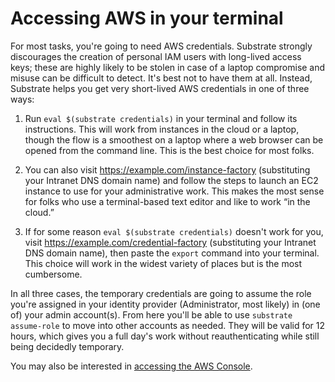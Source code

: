 # Accessing AWS in your terminal

For most tasks, you're going to need AWS credentials. Substrate strongly discourages the creation of personal IAM users with long-lived access keys; these are highly likely to be stolen in case of a laptop compromise and misuse can be difficult to detect. It's best not to have them at all. Instead, Substrate helps you get very short-lived AWS credentials in one of three ways:

1. Run `eval $(substrate credentials)` in your terminal and follow its instructions. This will work from instances in the cloud or a laptop, though the flow is a smoothest on a laptop where a web browser can be opened from the command line. This is the best choice for most folks.

2. You can also visit <https://example.com/instance-factory> (substituting your Intranet DNS domain name) and follow the steps to launch an EC2 instance to use for your administrative work. This makes the most sense for folks who use a terminal-based text editor and like to work &ldquo;in the cloud.&rdquo;

3. If for some reason `eval $(substrate credentials)` doesn't work for you, visit <https://example.com/credential-factory> (substituting your Intranet DNS domain name), then paste the `export` command into your terminal. This choice will work in the widest variety of places but is the most cumbersome.

In all three cases, the temporary credentials are going to assume the role you're assigned in your identity provider (Administrator, most likely) in (one of) your admin account(s). From here you'll be able to use `substrate assume-role` to move into other accounts as needed. They will be valid for 12 hours, which gives you a full day's work without reauthenticating while still being decidedly temporary.

You may also be interested in [accessing the AWS Console](../accessing-the-aws-console/).
